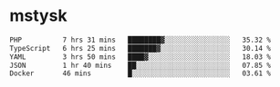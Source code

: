 # mstysk

<!--START_SECTION:waka-->

```txt
PHP          7 hrs 31 mins   ████████▓░░░░░░░░░░░░░░░░   35.32 %
TypeScript   6 hrs 25 mins   ███████▓░░░░░░░░░░░░░░░░░   30.14 %
YAML         3 hrs 50 mins   ████▓░░░░░░░░░░░░░░░░░░░░   18.03 %
JSON         1 hr 40 mins    ██░░░░░░░░░░░░░░░░░░░░░░░   07.85 %
Docker       46 mins         █░░░░░░░░░░░░░░░░░░░░░░░░   03.61 %
```

<!--END_SECTION:waka-->
